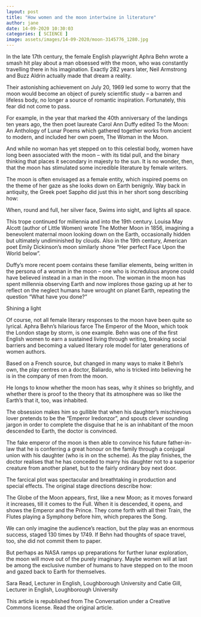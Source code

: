 ```yaml
---
layout: post
title: "How women and the moon intertwine in literature"
author: jane 
date: 14-09-2020 10:30:03 
categories: [ SCIENCE ] 
image: assets/images/14-09-2020/moon-3145776_1280.jpg
---
```

In the late 17th century, the female English playwright Aphra Behn wrote a smash hit play about a man obsessed with the moon, who was constantly travelling there in his imagination. Exactly 282 years later, Neil Armstrong and Buzz Aldrin actually made that dream a reality.

Their astonishing achievement on July 20, 1969 led some to worry that the moon would become an object of purely scientific study – a barren and lifeless body, no longer a source of romantic inspiration. Fortunately, this fear did not come to pass.

For example, in the year that marked the 40th anniversary of the landings ten years ago, the then poet laureate Carol Ann Duffy edited To the Moon: An Anthology of Lunar Poems which gathered together works from ancient to modern, and included her own poem, The Woman in the Moon.

And while no woman has yet stepped on to this celestial body, women have long been associated with the moon – with its tidal pull, and the binary thinking that places it secondary in majesty to the sun. It is no wonder, then, that the moon has stimulated some incredible literature by female writers.

The moon is often envisaged as a female entity, which inspired poems on the theme of her gaze as she looks down on Earth benignly. Way back in antiquity, the Greek poet Sappho did just this in her short song describing how:

When, round and full, her silver face, Swims into sight, and lights all space.

This trope continued for millennia and into the 19th century. Louisa May Alcott (author of Little Women) wrote The Mother Moon in 1856, imagining a benevolent maternal moon looking down on the Earth, occasionally hidden but ultimately undiminished by clouds. Also in the 19th century, American poet Emily Dickinson’s moon similarly shone “Her perfect Face Upon the World below”.

Duffy’s more recent poem contains these familiar elements, being written in the persona of a woman in the moon – one who is incredulous anyone could have believed instead in a man in the moon. The woman in the moon has spent millennia observing Earth and now implores those gazing up at her to reflect on the neglect humans have wrought on planet Earth, repeating the question “What have you done?”

Shining a light

Of course, not all female literary responses to the moon have been quite so lyrical. Aphra Behn’s hilarious farce The Emperor of the Moon, which took the London stage by storm, is one example. Behn was one of the first English women to earn a sustained living through writing, breaking social barriers and becoming a valued literary role model for later generations of women authors.

Based on a French source, but changed in many ways to make it Behn’s own, the play centres on a doctor, Baliardo, who is tricked into believing he is in the company of men from the moon.

He longs to know whether the moon has seas, why it shines so brightly, and whether there is proof to the theory that its atmosphere was so like the Earth’s that it, too, was inhabited.

The obsession makes him so gullible that when his daughter’s mischievous lover pretends to be the “Emperor Iredonzor”, and spouts clever sounding jargon in order to complete the disguise that he is an inhabitant of the moon descended to Earth, the doctor is convinced.

The fake emperor of the moon is then able to convince his future father-in-law that he is conferring a great honour on the family through a conjugal union with his daughter (who is in on the scheme). As the play finishes, the doctor realises that he has conceded to marry his daughter not to a superior creature from another planet, but to the fairly ordinary boy next door.

The farcical plot was spectacular and breathtaking in production and special effects. The original stage directions describe how:

The Globe of the Moon appears, first, like a new Moon; as it moves forward it increases, till it comes to the Full. When it is descended, it opens, and shows the Emperor and the Prince. They come forth with all their Train, the Flutes playing a Symphony before him, which prepares the Song.

We can only imagine the audience’s reaction, but the play was an enormous success, staged 130 times by 1749. If Behn had thoughts of space travel, too, she did not commit them to paper.

But perhaps as NASA ramps up preparations for further lunar exploration, the moon will move out of the purely imaginary. Maybe women will at last be among the exclusive number of humans to have stepped on to the moon and gazed back to Earth for themselves.

Sara Read, Lecturer in English, Loughborough University and Catie Gill, Lecturer in English, Loughborough University

This article is republished from The Conversation under a Creative Commons license. Read the original article.